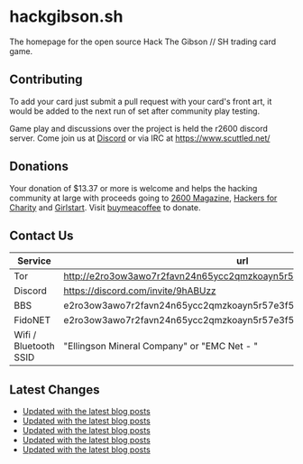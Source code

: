 # hackgibson.sh
The homepage for the open source Hack The Gibson // SH trading card game.


## Contributing

To add your card just submit a pull request with your card's front art, it would be added to the next run of set after community play testing.

Game play and discussions over the project is held the r2600 discord server. Come join us at [Discord](https://discord.com/invite/9hABUzz) or via IRC at https://www.scuttled.net/


## Donations

Your donation of $13.37 or more is welcome and helps the hacking community at large with proceeds going to [2600 Magazine](https://2600.com/), [Hackers for Charity](https://hackersforcharity.org) and [Girlstart](https://girlstart.org).  Visit [buymeacoffee](https://www.buymeacoffee.com/hackgibson.sh) to donate.


## Contact Us

Service | url
-|-
Tor | http://e2ro3ow3awo7r2favn24n65ycc2qmzkoayn5r57e3f56nvjwdcgg32ad.onion
Discord | https://discord.com/invite/9hABUzz
BBS | e2ro3ow3awo7r2favn24n65ycc2qmzkoayn5r57e3f56nvjwdcgg32ad.onion:23
FidoNET | e2ro3ow3awo7r2favn24n65ycc2qmzkoayn5r57e3f56nvjwdcgg32ad.onion:24554
Wifi / Bluetooth SSID | "Ellingson Mineral Company" or "EMC Net - <fidonet address>"

## Latest Changes
<!-- BLOG-POST-LIST:START -->
- [Updated with the latest blog posts](https://github.com/DFW2600/hackgibson.sh/commit/bda17ba9b41db5d64a283ef64dd5fd00c7e12589)
- [Updated with the latest blog posts](https://github.com/DFW2600/hackgibson.sh/commit/a13e0452b93eb0fe4a29e702dd418fb644faf4d7)
- [Updated with the latest blog posts](https://github.com/DFW2600/hackgibson.sh/commit/8a8c7d8b1573b35138f1ac67c0cc519b6a8d44bd)
- [Updated with the latest blog posts](https://github.com/DFW2600/hackgibson.sh/commit/10f8ad41b6f1f15f7319b662ffa2045ff8993249)
- [Updated with the latest blog posts](https://github.com/DFW2600/hackgibson.sh/commit/fd123addd4279173a6f4d269eda46604a0941263)
<!-- BLOG-POST-LIST:END -->
